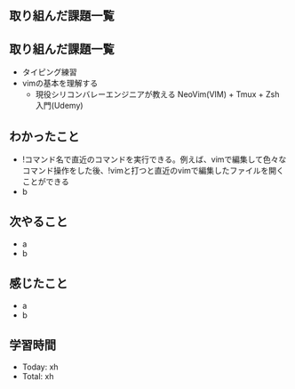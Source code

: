 ## 取り組んだ課題一覧
## 取り組んだ課題一覧
- タイピング練習
- vimの基本を理解する
  - 現役シリコンバレーエンジニアが教える NeoVim(VIM) + Tmux + Zsh 入門(Udemy)
## わかったこと
- !コマンド名で直近のコマンドを実行できる。例えば、vimで編集して色々なコマンド操作をした後、!vimと打つと直近のvimで編集したファイルを開くことができる
- b
## 次やること
- a
- b
## 感じたこと
- a
- b
## 学習時間
- Today: xh
- Total: xh
